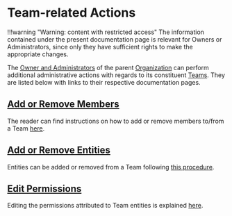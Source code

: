 # Team-related Actions

!!!warning "Warning: content with restricted access"
    The information contained under the present documentation page is relevant for Owners or Administrators, since only they have sufficient rights to make the appropriate changes.
    
    
The [Owner and Administrators](../../organizations/roles.md) of the parent [Organization](../../organizations/overview.md) can perform additional administrative actions with  regards to its constituent [Teams](../../organizations/teams.md). They are listed below with links to their respective documentation pages.

## [Add or Remove Members](add-remove-member.md)

The reader can find instructions on how to add or remove members to/from a Team [here](add-remove-member.md).

## [Add or Remove Entities](add-remove-entity.md)

Entities can be added or removed from a Team following [this procedure](add-remove-entity.md).

## [Edit Permissions](edit-permissions.md)

Editing the permissions attributed to Team entities is explained [here](edit-permissions.md).     
